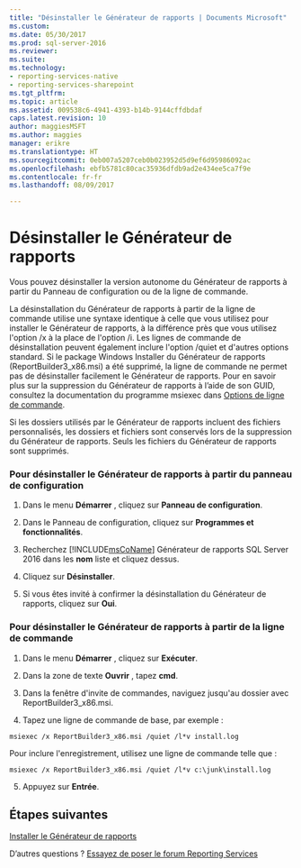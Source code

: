 ```yaml
---
title: "Désinstaller le Générateur de rapports | Documents Microsoft"
ms.custom: 
ms.date: 05/30/2017
ms.prod: sql-server-2016
ms.reviewer: 
ms.suite: 
ms.technology:
- reporting-services-native
- reporting-services-sharepoint
ms.tgt_pltfrm: 
ms.topic: article
ms.assetid: 009538c6-4941-4393-b14b-9144cffdbdaf
caps.latest.revision: 10
author: maggiesMSFT
ms.author: maggies
manager: erikre
ms.translationtype: HT
ms.sourcegitcommit: 0eb007a5207ceb0b023952d5d9ef6d95986092ac
ms.openlocfilehash: ebfb5781c80cac35936dfdb9ad2e434ee5ca7f9e
ms.contentlocale: fr-fr
ms.lasthandoff: 08/09/2017

---
```


# <a name="uninstall-report-builder"></a>Désinstaller le Générateur de rapports

Vous pouvez désinstaller la version autonome du Générateur de rapports à partir du Panneau de configuration ou de la ligne de commande.

La désinstallation du Générateur de rapports à partir de la ligne de commande utilise une syntaxe identique à celle que vous utilisez pour installer le Générateur de rapports, à la différence près que vous utilisez l'option /x à la place de l'option /i. Les lignes de commande de désinstallation peuvent également inclure l'option /quiet et d'autres options standard. Si le package Windows Installer du Générateur de rapports (ReportBuilder3_x86.msi) a été supprimé, la ligne de commande ne permet pas de désinstaller facilement le Générateur de rapports. Pour en savoir plus sur la suppression du Générateur de rapports à l’aide de son GUID, consultez la documentation du programme msiexec dans [Options de ligne de commande](https://msdn.microsoft.com/library/windows/desktop/aa367988.aspx).  

Si les dossiers utilisés par le Générateur de rapports incluent des fichiers personnalisés, les dossiers et fichiers sont conservés lors de la suppression du Générateur de rapports. Seuls les fichiers du Générateur de rapports sont supprimés.  

### <a name="to-uninstall-report-builder-from-the-control-panel"></a>Pour désinstaller le Générateur de rapports à partir du panneau de configuration

1.  Dans le menu **Démarrer** , cliquez sur **Panneau de configuration**.  
  
2.  Dans le Panneau de configuration, cliquez sur **Programmes et fonctionnalités**.  
  
3.  Recherchez [!INCLUDE[msCoName](../../includes/msconame-md.md)] Générateur de rapports SQL Server 2016 dans les **nom** liste et cliquez dessus.  
  
4.  Cliquez sur **Désinstaller**.  
  
5.  Si vous êtes invité à confirmer la désinstallation du Générateur de rapports, cliquez sur **Oui**.  
  
### <a name="to-uninstall-report-builder-from-the-command-line"></a>Pour désinstaller le Générateur de rapports à partir de la ligne de commande  
  
1.  Dans le menu **Démarrer** , cliquez sur **Exécuter**.  
  
2.  Dans la zone de texte **Ouvrir** , tapez **cmd**.  
  
3.  Dans la fenêtre d'invite de commandes, naviguez jusqu'au dossier avec ReportBuilder3_x86.msi.  
  
4.  Tapez une ligne de commande de base, par exemple :  
  
 `msiexec /x ReportBuilder3_x86.msi /quiet /l*v install.log`  
  
 Pour inclure l'enregistrement, utilisez une ligne de commande telle que :  
  
 `msiexec /x ReportBuilder3_x86.msi /quiet /l*v c:\junk\install.log`  
  
5.  Appuyez sur **Entrée**.  

## <a name="next-steps"></a>Étapes suivantes

[Installer le Générateur de rapports](../../reporting-services/install-windows/install-report-builder.md)  

D’autres questions ? [Essayez de poser le forum Reporting Services](http://go.microsoft.com/fwlink/?LinkId=620231)
